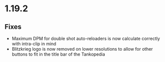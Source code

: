 # 1.19.2

## Fixes

- Maximum DPM for double shot auto-reloaders is now calculate correctly with intra-clip in mind
- Blitzkrieg logo is now removed on lower resolutions to allow for other buttons to fit in the title bar of the Tankopedia
